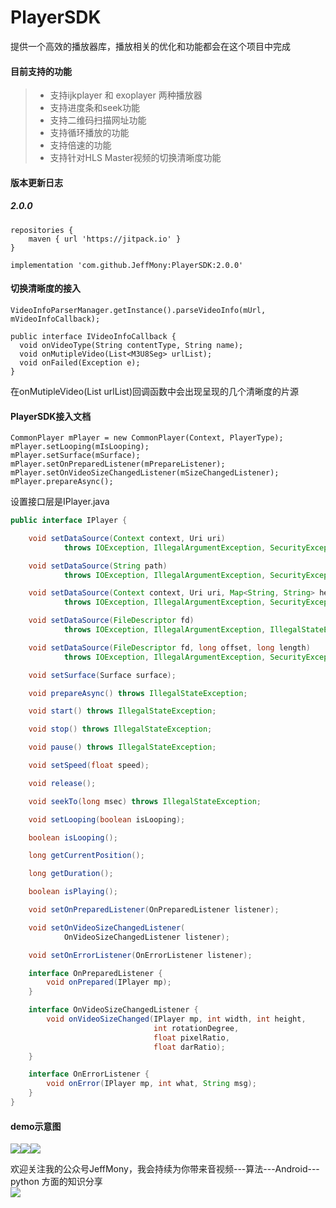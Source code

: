 # PlayerSDK
提供一个高效的播放器库，播放相关的优化和功能都会在这个项目中完成

#### 目前支持的功能
> * 支持ijkplayer 和 exoplayer 两种播放器
> * 支持进度条和seek功能
> * 支持二维码扫描网址功能
> * 支持循环播放的功能
> * 支持倍速的功能
> * 支持针对HLS Master视频的切换清晰度功能

#### 版本更新日志
##### 2.0.0
```
repositories {
    maven { url 'https://jitpack.io' }
}

implementation 'com.github.JeffMony:PlayerSDK:2.0.0'
```

#### 切换清晰度的接入
```
VideoInfoParserManager.getInstance().parseVideoInfo(mUrl, mVideoInfoCallback);

public interface IVideoInfoCallback {
  void onVideoType(String contentType, String name);
  void onMutipleVideo(List<M3U8Seg> urlList);
  void onFailed(Exception e);
}
```
在onMutipleVideo(List<M3U8Seg> urlList)回调函数中会出现呈现的几个清晰度的片源

#### PlayerSDK接入文档
```
CommonPlayer mPlayer = new CommonPlayer(Context, PlayerType);
mPlayer.setLooping(mIsLooping);
mPlayer.setSurface(mSurface);
mPlayer.setOnPreparedListener(mPrepareListener);
mPlayer.setOnVideoSizeChangedListener(mSizeChangedListener);
mPlayer.prepareAsync();
```

设置接口层是IPlayer.java
```java
public interface IPlayer {

    void setDataSource(Context context, Uri uri)
            throws IOException, IllegalArgumentException, SecurityException, IllegalStateException;

    void setDataSource(String path)
            throws IOException, IllegalArgumentException, SecurityException, IllegalStateException;

    void setDataSource(Context context, Uri uri, Map<String, String> headers)
            throws IOException, IllegalArgumentException, SecurityException, IllegalStateException;

    void setDataSource(FileDescriptor fd)
            throws IOException, IllegalArgumentException, IllegalStateException;

    void setDataSource(FileDescriptor fd, long offset, long length)
            throws IOException, IllegalArgumentException, SecurityException, IllegalStateException;

    void setSurface(Surface surface);

    void prepareAsync() throws IllegalStateException;

    void start() throws IllegalStateException;

    void stop() throws IllegalStateException;

    void pause() throws IllegalStateException;

    void setSpeed(float speed);

    void release();

    void seekTo(long msec) throws IllegalStateException;

    void setLooping(boolean isLooping);

    boolean isLooping();

    long getCurrentPosition();

    long getDuration();

    boolean isPlaying();

    void setOnPreparedListener(OnPreparedListener listener);

    void setOnVideoSizeChangedListener(
            OnVideoSizeChangedListener listener);

    void setOnErrorListener(OnErrorListener listener);

    interface OnPreparedListener {
        void onPrepared(IPlayer mp);
    }

    interface OnVideoSizeChangedListener {
        void onVideoSizeChanged(IPlayer mp, int width, int height,
                                int rotationDegree,
                                float pixelRatio,
                                float darRatio);
    }

    interface OnErrorListener {
        void onError(IPlayer mp, int what, String msg);
    }
}
```

#### demo示意图
![](./files/test1.jpg)![](files/test2.jpg)![](files/test3.jpg)

欢迎关注我的公众号JeffMony，我会持续为你带来音视频---算法---Android---python 方面的知识分享<br>
![](./files/JeffMony.jpg)
